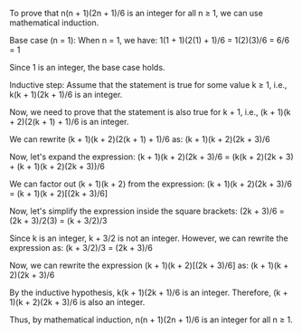 To prove that n(n + 1)(2n + 1)/6 is an integer for all n ≥ 1, we can use mathematical induction.

Base case (n = 1):
When n = 1, we have:
1(1 + 1)(2(1) + 1)/6 = 1(2)(3)/6 = 6/6 = 1

Since 1 is an integer, the base case holds.

Inductive step:
Assume that the statement is true for some value k ≥ 1, i.e., k(k + 1)(2k + 1)/6 is an integer.

Now, we need to prove that the statement is also true for k + 1, i.e., (k + 1)(k + 2)(2(k + 1) + 1)/6 is an integer.

We can rewrite (k + 1)(k + 2)(2(k + 1) + 1)/6 as:
(k + 1)(k + 2)(2k + 3)/6

Now, let's expand the expression:
(k + 1)(k + 2)(2k + 3)/6 = (k(k + 2)(2k + 3) + (k + 1)(k + 2)(2k + 3))/6

We can factor out (k + 1)(k + 2) from the expression:
(k + 1)(k + 2)(2k + 3)/6 = (k + 1)(k + 2)[(2k + 3)/6]

Now, let's simplify the expression inside the square brackets:
(2k + 3)/6 = (2k + 3)/2(3) = (k + 3/2)/3

Since k is an integer, k + 3/2 is not an integer. However, we can rewrite the expression as:
(k + 3/2)/3 = (2k + 3)/6

Now, we can rewrite the expression (k + 1)(k + 2)[(2k + 3)/6] as:
(k + 1)(k + 2)(2k + 3)/6

By the inductive hypothesis, k(k + 1)(2k + 1)/6 is an integer. Therefore, (k + 1)(k + 2)(2k + 3)/6 is also an integer.

Thus, by mathematical induction, n(n + 1)(2n + 1)/6 is an integer for all n ≥ 1.